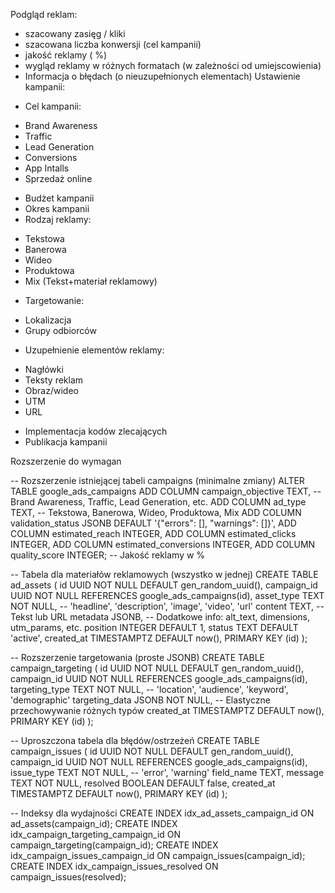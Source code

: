 Podgląd reklam: 
- szacowany zasięg / kliki
- szacowana liczba konwersji (cel kampanii)
- jakość reklamy ( %)
- wygląd reklamy w różnych formatach (w zależności od umiejscowienia)
- Informacja o błędach (o nieuzupełnionych elementach)
Ustawienie kampanii: 
* Cel kampanii:
- Brand Awareness
- Traffic
- Lead Generation
- Conversions
- App Intalls
- Sprzedaż online
* Budżet kampanii
* Okres kampanii
* Rodzaj reklamy:
- Tekstowa
- Banerowa
- Wideo
- Produktowa
- Mix (Tekst+materiał reklamowy)
* Targetowanie:
- Lokalizacja
- Grupy odbiorców 
* Uzupełnienie elementów reklamy:
- Nagłówki
- Teksty reklam
- Obraz/wideo
- UTM
- URL
* Implementacja kodów zlecających
* Publikacja kampanii


Rozszerzenie do wymagan


-- Rozszerzenie istniejącej tabeli campaigns (minimalne zmiany)
ALTER TABLE google_ads_campaigns 
ADD COLUMN campaign_objective TEXT, -- Brand Awareness, Traffic, Lead Generation, etc.
ADD COLUMN ad_type TEXT, -- Tekstowa, Banerowa, Wideo, Produktowa, Mix
ADD COLUMN validation_status JSONB DEFAULT '{"errors": [], "warnings": []}',
ADD COLUMN estimated_reach INTEGER,
ADD COLUMN estimated_clicks INTEGER,
ADD COLUMN estimated_conversions INTEGER,
ADD COLUMN quality_score INTEGER; -- Jakość reklamy w %

-- Tabela dla materiałów reklamowych (wszystko w jednej)
CREATE TABLE ad_assets (
    id UUID NOT NULL DEFAULT gen_random_uuid(),
    campaign_id UUID NOT NULL REFERENCES google_ads_campaigns(id),
    asset_type TEXT NOT NULL, -- 'headline', 'description', 'image', 'video', 'url'
    content TEXT, -- Tekst lub URL
    metadata JSONB, -- Dodatkowe info: alt_text, dimensions, utm_params, etc.
    position INTEGER DEFAULT 1,
    status TEXT DEFAULT 'active',
    created_at TIMESTAMPTZ DEFAULT now(),
    PRIMARY KEY (id)
);

-- Rozszerzenie targetowania (proste JSONB)
CREATE TABLE campaign_targeting (
    id UUID NOT NULL DEFAULT gen_random_uuid(),
    campaign_id UUID NOT NULL REFERENCES google_ads_campaigns(id),
    targeting_type TEXT NOT NULL, -- 'location', 'audience', 'keyword', 'demographic'
    targeting_data JSONB NOT NULL, -- Elastyczne przechowywanie różnych typów
    created_at TIMESTAMPTZ DEFAULT now(),
    PRIMARY KEY (id)
);

-- Uproszczona tabela dla błędów/ostrzeżeń
CREATE TABLE campaign_issues (
    id UUID NOT NULL DEFAULT gen_random_uuid(),
    campaign_id UUID NOT NULL REFERENCES google_ads_campaigns(id),
    issue_type TEXT NOT NULL, -- 'error', 'warning'
    field_name TEXT,
    message TEXT NOT NULL,
    resolved BOOLEAN DEFAULT false,
    created_at TIMESTAMPTZ DEFAULT now(),
    PRIMARY KEY (id)
);

-- Indeksy dla wydajności
CREATE INDEX idx_ad_assets_campaign_id ON ad_assets(campaign_id);
CREATE INDEX idx_campaign_targeting_campaign_id ON campaign_targeting(campaign_id);
CREATE INDEX idx_campaign_issues_campaign_id ON campaign_issues(campaign_id);
CREATE INDEX idx_campaign_issues_resolved ON campaign_issues(resolved);
